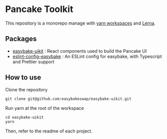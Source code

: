 # Pancake Toolkit

This repository is a monorepo manage with [yarn workspaces](https://classic.yarnpkg.com/en/docs/workspaces/) and [Lerna](https://lerna.js.org/). 

## Packages

- [easybake-uikit](https://github.com/easybakeswap/easybake-uikit) : React components used to build the Pancake UI
- [eslint-config-easybake](https://github.com/easybakeswap/eslint-config-easybake) : An ESLint config for easybake, with Typescript and Prettier support

## How to use

Clone the repository 

```
git clone git@github.com:easybakeswap/easybake-uikit.git
```

Run yarn at the root of the workspace

```
cd easybake-uikit
yarn
```

Then, refer to the readme of each project.